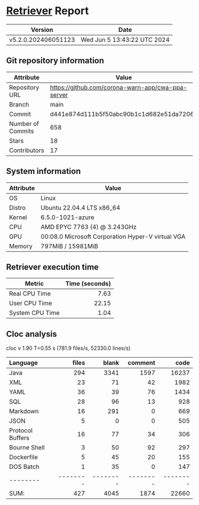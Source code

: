 # [Retriever](https://github.com/PalladioSimulator/Palladio-ReverseEngineering-Retriever) Report
| Version | Date |
| ------- | ---- |
| v5.2.0.202406051123 | Wed Jun  5 13:43:22 UTC 2024 |

## Git repository information
|      Attribute    | Value |
| ----------------- | ----- |
| Repository URL    | https://github.com/corona-warn-app/cwa-ppa-server |
| Branch            | main |
| Commit            | d441e874d111b5f50abc90b1c1d682e51da7206e |
| Number of Commits | 658 |
| Stars             | 18 |
| Contributors      | 17 |


## System information
| Attribute | Value |
| --------- | ----- |
| OS | Linux  |
| Distro | Ubuntu 22.04.4 LTS x86_64  |
| Kernel | 6.5.0-1021-azure  |
| CPU | AMD EPYC 7763 (4) @ 3.243GHz  |
| GPU | 00:08.0 Microsoft Corporation Hyper-V virtual VGA  |
| Memory | 797MiB / 15981MiB  |

## Retriever execution time
| Metric | Time (seconds) |
| --- | ---: |
| Real CPU Time | 7.63 |
| User CPU Time | 22.15 |
| System CPU Time | 1.04 |
<!--
Explainations:
- __Real CPU Time__: actual time the command has run (can be less than total time spent in user and system mode for multi-threaded processes)
- __User CPU Time__: time the command has spent running in user mode
- __System CPU Time__: time the command has spent running in system or kernel mode
-->

## Cloc analysis
cloc v 1.90  T=0.55 s (781.9 files/s, 52330.0 lines/s)

Language|files|blank|comment|code
:-------|-------:|-------:|-------:|-------:
Java|294|3341|1597|16237
XML|23|71|42|1982
YAML|36|39|76|1434
SQL|28|96|13|928
Markdown|16|291|0|669
JSON|5|0|0|505
Protocol Buffers|16|77|34|306
Bourne Shell|3|50|92|297
Dockerfile|5|45|20|155
DOS Batch|1|35|0|147
--------|--------|--------|--------|--------
SUM:|427|4045|1874|22660

